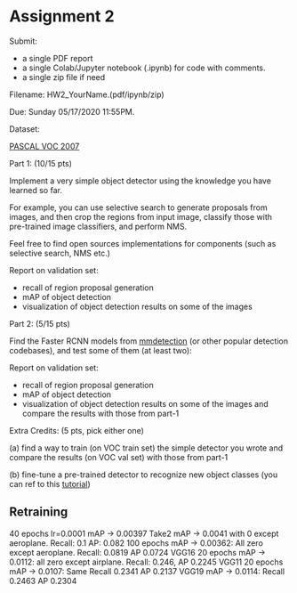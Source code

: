 # Assignment 2

Submit:
- a single PDF report
- a single Colab/Jupyter notebook  (.ipynb) for code with comments.
- a single zip file if need

Filename: HW2_YourName.(pdf/ipynb/zip)

Due: Sunday 05/17/2020 11:55PM.

Dataset:

[PASCAL VOC 2007](http://host.robots.ox.ac.uk/pascal/VOC/voc2007/index.html)

Part 1: (10/15 pts)

Implement a very simple object detector using the knowledge you have learned so
far.

For example, you can use selective search to generate proposals from images,
and then crop the regions from input image, classify those with pre-trained
image classifiers, and perform NMS.

Feel free to find open sources implementations for components (such as
selective search, NMS etc.)

Report on validation set:
- recall of region proposal generation
- mAP of object detection
- visualization of object detection results on some of the images

Part 2: (5/15 pts)

Find the Faster RCNN models from
[mmdetection](https://github.com/open-mmlab/mmdetection) (or other popular
detection codebases), and test some of them (at least two):

Report on validation set:
- recall of region proposal generation
- mAP of object detection
- visualization of object detection results on some of the images
 and compare the results with those from part-1

 

Extra Credits: (5 pts, pick either one)

(a) find a way to train (on VOC train set) the simple detector you wrote and
compare the results (on VOC val set) with those from part-1

(b)  fine-tune a pre-trained detector to recognize new object classes (you can
ref to this
[tutorial](https://pytorch.org/tutorials/intermediate/torchvision_tutorial.html))

## Retraining
40 epochs lr=0.0001 mAP -> 0.00397
Take2 mAP -> 0.0041 with 0 except aeroplane. Recall: 0.1 AP: 0.082
100 epochs mAP -> 0.00362: All zero except aeroplane. Recall: 0.0819 AP 0.0724
VGG16 20 epochs mAP -> 0.0112: all zero except airplane. Recall: 0.246, AP
0.2245
VGG11 20 epochs mAP -> 0.0107: Same Recall 0.2341 AP 0.2137
VGG19 mAP -> 0.0114: Recall 0.2463 AP 0.2304
